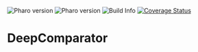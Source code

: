 ![Pharo version](https://img.shields.io/badge/Pharo-11-%23aac9ff.svg)
![Pharo version](https://img.shields.io/badge/Pharo-12-%23aac9ff.svg)
![Build Info](https://github.com/Modest-Project/DeepComparator/workflows/CI/badge.svg)
[![Coverage Status](https://coveralls.io/repos/github/Modest-Project/DeepComparator/badge.svg?branch=main)](https://coveralls.io/github/Modest-Project/DeepComparator?branch=main)

# DeepComparator
